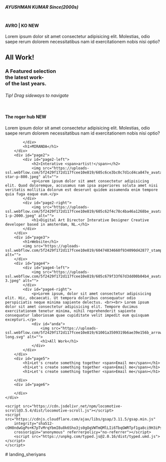<!DOCTYPE html>
<html lang="en">

<head>
    <meta charset="UTF-8">
    <meta http-equiv="X-UA-Compatible" content="IE=edge">
    <meta name="viewport" content="width=device-width, initial-scale=1.0">
    <title>The old's paper work Website</title>
    <link href="https://cdn.jsdelivr.net/npm/remixicon@3.2.0/fonts/remixicon.css" rel="stylesheet">
    <link rel="stylesheet" href="https://cdn.jsdelivr.net/npm/locomotive-scroll@3.5.4/dist/locomotive-scroll.css">
    <link rel="stylesheet" href="style.css">
</head>

<body>
    <div id="main">
        <div id="page1">
            <div id="nav">
                <h5>AYUSHMAN KUMAR Since(2000s)</h5>
                <img src="https://uploads-ssl.webflow.com/5f2429f172d117fcee10e819/5f7f87c8b81a6e7a214312f0_header.svg"
                    alt="">
                <i class="ri-menu-3-line"></i>
            </div>
            <div id="elems">
                <div id="elem1">
                    <div id="image-div">
                        <img src="https://uploads-ssl.webflow.com/5f9085a4041dd5427c5ac8ae/615d9672cc65f12c9ab25f21_thumbnail-small.jpeg?"
                            alt="">
                    </div>
                    <h4>AVRO | KO <span>NEW</span></h4>
                    <p>Lorem ipsum dolor sit amet consectetur adipisicing elit. Molestias, odio saepe rerum dolorem
                        necessitatibus nam id exercitationem nobis nisi optio?</p>
                </div>
                <div id="elem2">
                    <h2>All Work!</h2>
                    <h3>A Featured selection <br>the latest work- <br>of the last years.</h3>
                    <h6>Tip! Drag sideways to navigate</h6>
                </div>
                <div id="elem3">
                    <div id="image-div">
                        <img src="https://uploads-ssl.webflow.com/5f9085a4041dd5427c5ac8ae/645b5439577bd35377de8c43_thumbnail-small.webp?"
                            alt="">
                    </div>
                    <h4>The roger hub <span>NEW</span></h4>
                    <p>Lorem ipsum dolor sit amet consectetur adipisicing elit. Molestias, odio saepe rerum dolorem
                        necessitatibus nam id exercitationem nobis nisi optio?</p>
                </div>

            </div>
            <h1>MIRANDA</h1>
        </div>
        <div id="page2">
            <div id="page2-left">
                <h2>Interative <span>artist!</span></h2>
                <img src="https://uploads-ssl.webflow.com/5f2429f172d117fcee10e819/605c6ce3bc0c7d1cd4ca847e_avatar-star-p-800.jpeg" alt="">
                <p>Lorem ipsum dolor sit amet consectetur adipisicing elit. Quod doloremque, accusamus nam ipsa asperiores soluta amet nisi veritatis mollitia dolorum est deserunt quidem assumenda enim tempore quia fuga eaque eum.</p>
            </div>
            <div id="page2-right">
                <img src="https://uploads-ssl.webflow.com/5f2429f172d117fcee10e819/605c62f4c78c4ba46a1268be_avatar-1-p-2000.jpeg" alt="">
                <h1>Digital Art Director Interative Designer Creative developer based in amsterdam, NL.</h1>
            </div>
        </div>
        <div id="page3">
            <h1>Website</h1>
            <img src="https://uploads-ssl.webflow.com/5f2429f172d117fcee10e819/60474834660f934090d42877_stamp.png" alt="">
        </div>
        <div id="page4">
            <div id="page4-left">
                <img src="https://uploads-ssl.webflow.com/5f2429f172d117fcee10e819/605c679f33f67d3dd00b04b4_avatar-3.jpeg" alt="">
            </div>
            <div id="page4-right">
                <p>Lorem ipsum, dolor sit amet consectetur adipisicing elit. Hic, obcaecati. Ut tempora doloribus consequatur odio perspiciatis neque minima sapiente delectus. <br><br> Lorem ipsum dolor sit amet consectetur adipisicing elit. Tempore ducimus exercitationem tenetur minima, nihil reprehenderit sapiente consequatur laboriosam quae cupiditate velit impedit eum quisquam excepturi.</p>
                <div id="anda">
                    <img src="https://uploads-ssl.webflow.com/5f2429f172d117fcee10e819/61001a3509319b6ae39e156b_arrow-long.svg" alt="">
                    <h1>All Work</h1>
                </div>
            </div>
        </div>
        <div id="page5">
            <h1>Let's create something together <span>Email me</span></h1>
            <h1>Let's create something together <span>Email me</span></h1>
            <h1>Let's create something together <span>Email me</span></h1>

        </div>
        <div id="page6">

        </div>
    </div>
    
    <script src="https://cdn.jsdelivr.net/npm/locomotive-scroll@3.5.4/dist/locomotive-scroll.js"></script>
    <script src="https://cdnjs.cloudflare.com/ajax/libs/gsap/3.11.5/gsap.min.js"
        integrity="sha512-cOH8ndwGgPo+K7pTvMrqYbmI8u8k6Sho3js0gOqVWTmQMlLIi6TbqGWRTpf1ga8ci9H3iPsvDLr4X7xwhC/+DQ=="
        crossorigin="anonymous" referrerpolicy="no-referrer"></script>
        <script src="https://unpkg.com/typed.js@2.0.16/dist/typed.umd.js"></script>
    </script>

</body>
</html># landing_sheriyans
